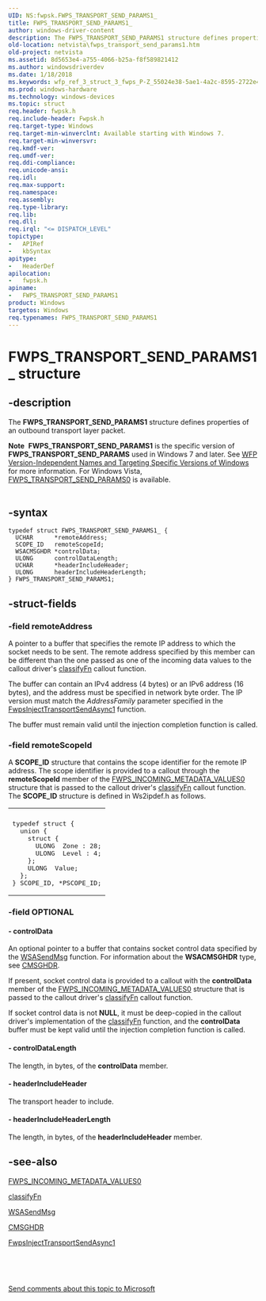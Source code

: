 ```yaml
---
UID: NS:fwpsk.FWPS_TRANSPORT_SEND_PARAMS1_
title: FWPS_TRANSPORT_SEND_PARAMS1_
author: windows-driver-content
description: The FWPS_TRANSPORT_SEND_PARAMS1 structure defines properties of an outbound transport layer packet.Note  FWPS_TRANSPORT_SEND_PARAMS1 is the specific version of FWPS_TRANSPORT_SEND_PARAMS used in Windows 7 and later.
old-location: netvista\fwps_transport_send_params1.htm
old-project: netvista
ms.assetid: 8d5653e4-a755-4066-b25a-f8f589821412
ms.author: windowsdriverdev
ms.date: 1/18/2018
ms.keywords: wfp_ref_3_struct_3_fwps_P-Z_55024e38-5ae1-4a2c-8595-2722e481a947.xml, FWPS_TRANSPORT_SEND_PARAMS1_, FWPS_TRANSPORT_SEND_PARAMS1 structure [Network Drivers Starting with Windows Vista], fwpsk/FWPS_TRANSPORT_SEND_PARAMS1, FWPS_TRANSPORT_SEND_PARAMS1, netvista.fwps_transport_send_params1
ms.prod: windows-hardware
ms.technology: windows-devices
ms.topic: struct
req.header: fwpsk.h
req.include-header: Fwpsk.h
req.target-type: Windows
req.target-min-winverclnt: Available starting with Windows 7.
req.target-min-winversvr: 
req.kmdf-ver: 
req.umdf-ver: 
req.ddi-compliance: 
req.unicode-ansi: 
req.idl: 
req.max-support: 
req.namespace: 
req.assembly: 
req.type-library: 
req.lib: 
req.dll: 
req.irql: "<= DISPATCH_LEVEL"
topictype:
-	APIRef
-	kbSyntax
apitype:
-	HeaderDef
apilocation:
-	fwpsk.h
apiname:
-	FWPS_TRANSPORT_SEND_PARAMS1
product: Windows
targetos: Windows
req.typenames: FWPS_TRANSPORT_SEND_PARAMS1
---
```


# FWPS_TRANSPORT_SEND_PARAMS1_ structure


## -description


The <b>FWPS_TRANSPORT_SEND_PARAMS1</b> structure defines properties of an outbound transport layer
  packet.
<div class="alert"><b>Note</b>  <b>FWPS_TRANSPORT_SEND_PARAMS1</b> is the specific version of <b>FWPS_TRANSPORT_SEND_PARAMS</b> used in Windows 7 and later. See <a href="https://msdn.microsoft.com/FBDF53E5-F7DE-4DEB-AC18-6D2BB59FE670">WFP Version-Independent Names and Targeting Specific Versions of Windows</a> for more information. For Windows Vista, <a href="..\fwpsk\ns-fwpsk-fwps_transport_send_params0_.md">FWPS_TRANSPORT_SEND_PARAMS0</a> is available.</div><div> </div>

## -syntax


````
typedef struct FWPS_TRANSPORT_SEND_PARAMS1_ {
  UCHAR      *remoteAddress;
  SCOPE_ID   remoteScopeId;
  WSACMSGHDR *controlData;
  ULONG      controlDataLength;
  UCHAR      *headerIncludeHeader;
  ULONG      headerIncludeHeaderLength;
} FWPS_TRANSPORT_SEND_PARAMS1;
````


## -struct-fields




### -field remoteAddress

A pointer to a buffer that specifies the remote IP address to which the socket needs to be sent.
     The remote address specified by this member can be different than the one passed as one of the incoming
     data values to the callout driver's 
     <a href="https://msdn.microsoft.com/library/windows/hardware/ff544887">classifyFn</a> callout function.
     

The buffer can contain an IPv4 address (4 bytes) or an IPv6 address (16 bytes), and the address must
     be specified in network byte order. The IP version must match the 
     <i>AddressFamily</i> parameter specified in the 
     <a href="..\fwpsk\nf-fwpsk-fwpsinjecttransportsendasync1.md">
     FwpsInjectTransportSendAsync1</a> function.

The buffer must remain valid until the injection completion function is called.


### -field remoteScopeId

A <b>SCOPE_ID</b> structure that contains the scope identifier for the remote IP address. The scope
     identifier is provided to a callout through the 
     <b>remoteScopeId</b> member of the 
     <a href="..\fwpsk\ns-fwpsk-fwps_incoming_metadata_values0_.md">
     FWPS_INCOMING_METADATA_VALUES0</a> structure that is passed to the callout driver's 
     <a href="https://msdn.microsoft.com/library/windows/hardware/ff544887">classifyFn</a> callout function. The <b>SCOPE_ID</b>
     structure is defined in 
     Ws2ipdef.h as follows.
<div class="code"><span codelanguage=""><table>
<tr>
<th></th>
</tr>
<tr>
<td>
<pre>typedef struct {
  union {
    struct {
      ULONG  Zone : 28;
      ULONG  Level : 4;
    };
    ULONG  Value;
  };
} SCOPE_ID, *PSCOPE_ID;</pre>
</td>
</tr>
</table></span></div>

### -field OPTIONAL

 



#### - controlData

An optional pointer to a buffer that contains socket control data specified by the 
      <a href="https://msdn.microsoft.com/3b2ba645-6a70-4ba2-b4a2-5bde0c7f8d08">WSASendMsg</a> function. For information about the <b>WSACMSGHDR</b> type, see 
      <a href="https://msdn.microsoft.com/library/windows/hardware/ff544964">CMSGHDR</a>.

If present, socket control data is provided to a callout with the 
      <b>controlData</b> member of the 
      <a href="..\fwpsk\ns-fwpsk-fwps_incoming_metadata_values0_.md">
      FWPS_INCOMING_METADATA_VALUES0</a> structure that is passed to the callout driver's 
      <a href="https://msdn.microsoft.com/library/windows/hardware/ff544887">classifyFn</a> callout function.

If socket control data is not <b>NULL</b>, it must be deep-copied in the callout driver's implementation
      of the 
      <a href="https://msdn.microsoft.com/library/windows/hardware/ff544887">classifyFn</a> function, and the 
      <b>controlData</b> buffer must be kept valid until the injection completion
      function is called.


#### - controlDataLength

The length, in bytes, of the 
     <b>controlData</b> member.


#### - headerIncludeHeader

The transport header to include.


#### - headerIncludeHeaderLength

The length, in bytes, of the 
     <b>headerIncludeHeader</b> member.


## -see-also

<a href="..\fwpsk\ns-fwpsk-fwps_incoming_metadata_values0_.md">
   FWPS_INCOMING_METADATA_VALUES0</a>

<a href="https://msdn.microsoft.com/library/windows/hardware/ff544887">classifyFn</a>

<a href="https://msdn.microsoft.com/3b2ba645-6a70-4ba2-b4a2-5bde0c7f8d08">WSASendMsg</a>

<a href="https://msdn.microsoft.com/library/windows/hardware/ff544964">CMSGHDR</a>

<a href="..\fwpsk\nf-fwpsk-fwpsinjecttransportsendasync1.md">
   FwpsInjectTransportSendAsync1</a>

 

 

<a href="mailto:wsddocfb@microsoft.com?subject=Documentation%20feedback [netvista\netvista]:%20FWPS_TRANSPORT_SEND_PARAMS1 structure%20 RELEASE:%20(1/18/2018)&amp;body=%0A%0APRIVACY STATEMENT%0A%0AWe use your feedback to improve the documentation. We don't use your email address for any other purpose, and we'll remove your email address from our system after the issue that you're reporting is fixed. While we're working to fix this issue, we might send you an email message to ask for more info. Later, we might also send you an email message to let you know that we've addressed your feedback.%0A%0AFor more info about Microsoft's privacy policy, see http://privacy.microsoft.com/en-us/default.aspx." title="Send comments about this topic to Microsoft">Send comments about this topic to Microsoft</a>

